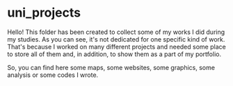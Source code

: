 # uni_projects
Hello!
This folder has been created to collect some of my works I did during my studies.
As you can see, it's not dedicated for one specific kind of work.
That's because I worked on many different projects and needed some place to store all of them
and, in addition, to show them as a part of my portfolio.

So, you can find here some maps, some websites, some graphics, some analysis or some codes I wrote.

